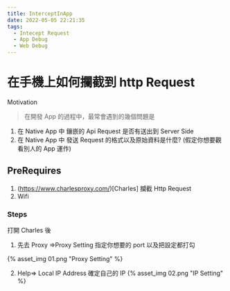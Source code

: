 ```yaml
---
title: InterceptInApp
date: 2022-05-05 22:21:35
tags:
  - Intecept Request
  - App Debug
  - Web Debug
---
```


# 在手機上如何攔截到 http Request

Motivation

> 在開發 App 的過程中，最常會遇到的幾個問題是

1. 在 Native App 中 鑲嵌的 Api Request 是否有送出到 Server Side
2. 在 Native App 中 發送 Request 的格式以及原始資料是什麼?
   (假定你想要觀看別人的 App 運作)

## PreRequires

1. (https://www.charlesproxy.com/)[Charles] 攔截 Http Request
2. Wifi

### Steps

打開 Charles 後

1. 先去 Proxy =>Proxy Setting
   指定你想要的 port 以及把設定都打勾

{% asset_img 01.png "Proxy Setting" %}

2. Help=> Local IP Address
   確定自己的 IP
   {% asset_img 02.png "IP Setting" %}
